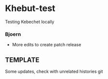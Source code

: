 # Khebut-test

Testing Kebechet locally

### Bjoern

* More edits to create patch release

## TEMPLATE

Some updates, check with unrelated histories git